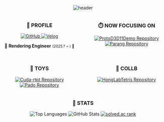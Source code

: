 
<div align="center">
  
![header](https://capsule-render.vercel.app/api?type=blur&height=300&color=gradient&text=Padocit&desc=Rendering,%20Game%20Engine)

<div style="display: flex; justify-content: space-between; flex-wrap: wrap;">

  <!-- 좌측 컬럼: Profile -->
  <div align="center" style="flex: 0 0 45%; max-width: 45%; margin-bottom: 1rem;">
    <h3>🐯 PROFILE </h3>
    <p>
      <a href="https://github.com/haileeLog" target="_blank">
        <img
          src="https://img.shields.io/badge/GitHub-000000?style=for-the-badge&logo=github&logoColor=FFFFFF"
          alt="GitHub"
        />
      </a>
      <a href="https://velog.io/@padocit/posts" target="_blank">
        <img
          src="https://img.shields.io/badge/Tech%20Blog-666666?style=for-the-badge&logo=velog&logoColor=FFFFFF"
          alt="Velog"
        />
      </a>
    </p>
    <p>💙 <strong>Rendering Engineer</strong> <small>(2025.? ~ ) 💙</small></p>
  </div>

  <!-- Now Focusing -->
  <div align="center" style="flex: 0 0 45%; max-width: 45%; margin-bottom: 1rem;">
    <h3>⏱️ NOW FOCUSING ON</h3>
    <a href="https://github.com/padocit/ProtoD3D11Demo" target="_blank">
      <img
        src="https://github-readme-stats.vercel.app/api/pin/?username=padocit&repo=ProtoD3D11Demo&theme=blue_navy"
        alt="ProtoD3D11Demo Repository"
        style="max-width: 100%;"
      />
    <a href="https://github.com/padocit/parang" target="_blank">
      <img
        src="https://github-readme-stats.vercel.app/api/pin/?username=padocit&repo=parang&theme=blue_navy"
        alt="Parang Repository"
        style="max-width: 100%;"
      />
    </a>
  </div>
      
  <!-- 우측 컬럼: TOY PROJECT -->
  <div align="center" style="flex: 0 0 45%; max-width: 45%; margin-bottom: 1rem;">
    <h3>👾 TOYS</h3>
      <a href="https://github.com/padocit/cuda-rtpt" target="_blank">
        <img
          src="https://github-readme-stats.vercel.app/api/pin/?username=padocit&repo=cuda-rtpt&theme=blue_navy"
          alt="Cuda-rtpt Repository"
          style="max-width: 100%;"
        />
      <a href="https://github.com/padocit/pado" target="_blank">
        <img
          src="https://github-readme-stats.vercel.app/api/pin/?username=padocit&repo=pado&theme=blue_navy"
          alt="Pado Repository"
          style="max-width: 100%;"
        />
    </a>
  </div>

  <!-- Collabor -->
  <div align="center" style="flex: 0 0 45%; max-width: 45%; margin-bottom: 1rem;">
    <h3>🧵 COLLB</h3>
    <a href="https://github.com/padocit/HongLabTetris" target="_blank">
      <img
        src="https://github-readme-stats.vercel.app/api/pin/?username=padocit&repo=HongLabTetris&theme=blue_navy"
        alt="HongLabTetris Repository"
        style="max-width: 100%;"
      />
    </a>
  </div>
</div>

<p align="center">
  <h3>🌟 STATS </h3>
  <img
    src="https://github-readme-stats.vercel.app/api/top-langs/?username=padocit&theme=blue_navy&exclude_repo=Computer-Science-Engineering&layout=compact&langs_count=10"
    alt="Top Languages"
  />
  <img
    src="https://github-readme-stats.vercel.app/api?username=padocit&show_icons=true&theme=blue_navy"
    alt="GitHub Stats"
  />
  <a href="https://solved.ac/profile/l1lpado" target="_blank">
  <img
    src="http://mazassumnida.wtf/api/v2/generate_badge?boj=l1lpado"
    alt="solved.ac rank"
  />
  </a>
</p>
